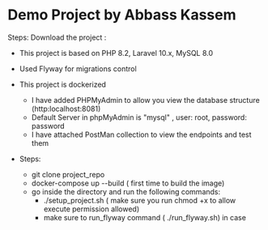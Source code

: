 # Demo Project by Abbass Kassem

Steps: Download the project :

- This project is based on PHP 8.2, Laravel 10.x, MySQL 8.0
- Used Flyway for migrations control
- This project is dockerized 
  - I have added PHPMyAdmin to allow you view the database structure (http:localhost:8081)
  - Default Server in phpMyAdmin is "mysql" , user: root, password: password
  - I have attached PostMan collection to view the endpoints and test them
- Steps:

  - git clone project_repo
  - docker-compose up --build  ( first time to build the image)
  - go inside the directory and run the following commands:
    - ./setup_project.sh  ( make sure  you run chmod +x to allow execute permission allowed)
    - make sure to run_flyway command ( ./run_flyway.sh) in case 
